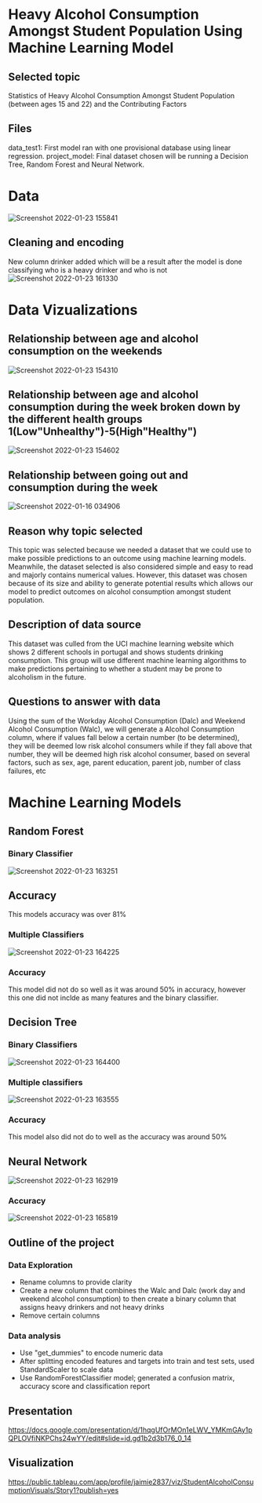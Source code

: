 # Heavy Alcohol Consumption Amongst Student Population Using Machine Learning Model
## Selected topic
Statistics of Heavy Alcohol Consumption Amongst Student Population (between ages 15 and 22) and the Contributing Factors
## Files
data_test1: First model ran with one provisional database using linear regression.
project_model: Final dataset chosen will be running a Decision Tree, Random Forest and Neural Network.
# Data
![Screenshot 2022-01-23 155841](https://user-images.githubusercontent.com/25463509/150697740-7aeaa65d-b556-4d7e-a821-a26f279a86ef.png)
## Cleaning and encoding
New column drinker added which will be a result after the model is done classifying who is a heavy drinker and who is not
![Screenshot 2022-01-23 161330](https://user-images.githubusercontent.com/25463509/150698199-ce59b94b-c348-4f49-8931-1d0f95a71483.png)
# Data Vizualizations
## Relationship between age and alcohol consumption on the weekends
![Screenshot 2022-01-23 154310](https://user-images.githubusercontent.com/25463509/150697290-e8d2010b-4fb7-464c-a21c-b06ce5c18fe6.png)
## Relationship between age and alcohol consumption during the week broken down by the different health groups 1(Low"Unhealthy")-5(High"Healthy")
![Screenshot 2022-01-23 154602](https://user-images.githubusercontent.com/25463509/150697452-fe24422e-770c-44af-8f0e-06736f5ffd00.png)
## Relationship between going out and consumption during the week
![Screenshot 2022-01-16 034906](https://user-images.githubusercontent.com/25463509/150698263-935d0611-6d9c-4d9b-b221-e9995e992f93.png)
## Reason why topic selected
This topic was selected because we needed a dataset that we could use to make possible predictions to an outcome using machine learning models. Meanwhile, the dataset selected is also considered simple and easy to read and majorly contains numerical values. However, this dataset was chosen because of its size and ability to generate potential results which allows our model to predict outcomes on alcohol consumption amongst student population.
## Description of data source
This dataset was culled from the UCI machine learning website which shows 2 different schools in portugal and shows students drinking consumption. This group will use different machine learning algorithms to make predictions pertaining to whether a student may be prone to alcoholism in the future.

## Questions to answer with data 
Using the sum of the Workday Alcohol Consumption (Dalc) and Weekend Alcohol Consumption (Walc), we will generate a Alcohol Consumption column, where if values fall below a certain number (to be determined), they will be deemed low risk alcohol consumers while if they fall above that number, they will be deemed high risk alcohol consumer, based on several factors, such as sex, age, parent education, parent job, number of class failures, etc
# Machine Learning Models
## Random Forest
### Binary Classifier
![Screenshot 2022-01-23 163251](https://user-images.githubusercontent.com/25463509/150698768-baf04ce8-9f8e-4480-ac32-ba9b168614e4.png)


## Accuracy
This models accuracy was over 81%
### Multiple Classifiers

![Screenshot 2022-01-23 164225](https://user-images.githubusercontent.com/25463509/150699055-29769904-4df4-45b2-b6f7-26adb58d8b39.png)

### Accuracy
This model did not do so well as it was around 50% in accuracy, however this one did not inclde as many features and the binary classifier.
## Decision Tree
### Binary Classifiers
![Screenshot 2022-01-23 164400](https://user-images.githubusercontent.com/25463509/150699089-dcfd8c20-1ce3-4101-8e10-d5aaedd45eb5.png)


### Multiple classifiers
![Screenshot 2022-01-23 163555](https://user-images.githubusercontent.com/25463509/150698872-6701d4eb-aee0-49bd-b9f6-9b53acead606.png)

### Accuracy
This model also did not do to well as the accuracy was around 50%
## Neural Network
![Screenshot 2022-01-23 162919](https://user-images.githubusercontent.com/25463509/150698702-47b71385-1879-4ee3-8b90-fc5c80b169b7.png)

### Accuracy

![Screenshot 2022-01-23 165819](https://user-images.githubusercontent.com/25463509/150699472-01e553ae-a462-44db-b14f-ca41425b2018.png)


## Outline of the project
### Data Exploration
- Rename columns to provide clarity
- Create a new column that combines the Walc and Dalc (work day and weekend alcohol consumption) to then create a binary column that assigns heavy drinkers and not heavy drinks 
- Remove certain columns
### Data analysis
- Use "get_dummies" to encode numeric data
- After splitting encoded features and targets into train and test sets, used StandardScaler to scale data
- Use RandomForestClassifier model; generated a confusion matrix, accuracy score and classification report
## Presentation
https://docs.google.com/presentation/d/1hqgUfOrMOn1eLWV_YMKmGAy1pQPLOVfiNKPChs24wYY/edit#slide=id.gd1b2d3b176_0_14

## Visualization
https://public.tableau.com/app/profile/jaimie2837/viz/StudentAlcoholConsumptionVisuals/Story1?publish=yes

